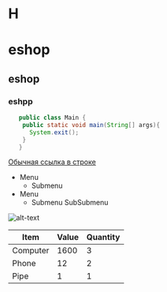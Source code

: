 <h1>H<h1>

# eshop
## eshop
### eshpp

```java
   public class Main {
    public static void main(String[] args){  
      System.exit();  
    } 
   }
```
[Обычная ссылка в строке](https://www.coogle.com) 
* Menu
    * Submenu
* Menu
    * Submenu
        SubSubmenu
            

![alt-text](http://foto-zverey.ru/koshki/kisa130.jpg)


Item      | Value | Quantity |
----------|-------|----------|
Computer  | 1600  | 3        |   
Phone     | 12    | 2        |   
Pipe      | 1     | 1        |  
 